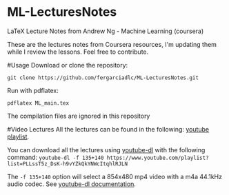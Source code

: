 # ML-LecturesNotes
LaTeX Lecture Notes from Andrew Ng - Machine Learning (coursera) 

These are the lectures notes from Coursera resources, I'm updating them while I review the lessons. 
Feel free to contribute.

#Usage
Download or clone the repository:

`git clone https://github.com/fergarciadlc/ML-LecturesNotes.git`

Run with pdflatex:

`pdflatex ML_main.tex`

The compilation files are ignored in this repository

#Video Lectures
All the lectures can be found in the following: [youtube playlist](https://www.youtube.com/playlist?list=PLLssT5z_DsK-h9vYZkQkYNWcItqhlRJLN "youtube playlist").

You can download all the lectures using [youtube-dl](http://ytdl-org.github.io/youtube-dl/) with the following command:
`youtube-dl -f 135+140 https://www.youtube.com/playlist?list=PLLssT5z_DsK-h9vYZkQkYNWcItqhlRJLN  `

The `-f 135+140` option will select a 854x480 mp4 video with a m4a 44.1kHz audio codec. See [youtube-dl documentation](https://github.com/ytdl-org/youtube-dl/blob/master/README.md#readme).
